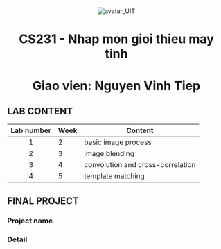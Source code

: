# 
<p align="center">
    <img src="https://www.uit.edu.vn/sites/vi/files/banner_uit_0.png" title="avatar_UIT">
</p>

<h1 align="center">
  
  CS231 - Nhap mon gioi thieu may tinh
</h1>

<h1 align="center">
  Giao vien: Nguyen Vinh Tiep
</h1>

## LAB CONTENT
| Lab number | Week | Content |
| :---: | --- | --- |
| 1 | 2 | basic image process |
| 2 | 3 | image blending |
| 3 | 4 | convolution and cross-correlation |
| 4 | 5 | template matching |

## FINAL PROJECT
### Project name
### Detail 
